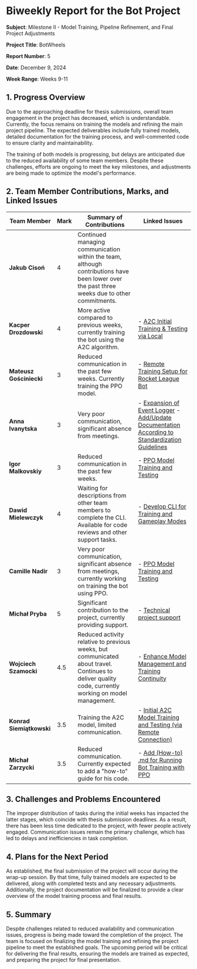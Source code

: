 # Biweekly Report for the Bot Project

**Subject**: Milestone II - Model Training, Pipeline Refinement, and Final Project Adjustments

**Project Title**: BotWheels

**Report Number**: 5

**Date**: December 9, 2024

**Week Range**: Weeks 9-11

## 1. Progress Overview

Due to the approaching deadline for thesis submissions, overall team engagement in the project has decreased, which is understandable. Currently, the focus remains on training the models and refining the main project pipeline. The expected deliverables include fully trained models, detailed documentation for the training process, and well-commented code to ensure clarity and maintainability.

The training of both models is progressing, but delays are anticipated due to the reduced availability of some team members. Despite these challenges, efforts are ongoing to meet the key milestones, and adjustments are being made to optimize the model's performance.

## 2. Team Member Contributions, Marks, and Linked Issues

| **Team Member**          | **Mark** | **Summary of Contributions**                                                                                                                          | **Linked Issues**                                                                                                                                                                                                    |
|--------------------------|----------|-------------------------------------------------------------------------------------------------------------------------------------------------------|----------------------------------------------------------------------------------------------------------------------------------------------------------------------------------------------------------------------|
| **Jakub Cisoń**          | 4        | Continued managing communication within the team, although contributions have been lower over the past three weeks due to other commitments.          |                                                                                                                                                                                                                      |
| **Kacper Drozdowski**    | 4        | More active compared to previous weeks, currently training the bot using the A2C algorithm.                                                           | - [A2C Initial Training & Testing via Local](https://github.com/bot-wheels/bot-wheels-core/issues/95)                                                                                                                |
| **Mateusz Gościniecki**  | 3        | Reduced communication in the past few weeks. Currently training the PPO model.                                                                      | - [Remote Training Setup for Rocket League Bot](https://github.com/bot-wheels/docs/issues/55)                                                                                                                        |
| **Anna Ivanytska**       | 3        | Very poor communication, significant absence from meetings.                                                                                           | - [Expansion of Event Logger](https://github.com/bot-wheels/bot-wheels-core/issues/74) - [Add/Update Documentation According to Standardization Guidelines](https://github.com/bot-wheels/bot-wheels-core/issues/100) |
| **Igor Malkovskiy**      | 3        | Reduced communication in the past few weeks.                                                                                                          | - [PPO Model Training and Testing](https://github.com/bot-wheels/bot-wheels-core/issues/90)                                                                                                                          |
| **Dawid Mielewczyk**     | 4        | Waiting for descriptions from other team members to complete the CLI. Available for code reviews and other support tasks.                             | - [Develop CLI for Training and Gameplay Modes](https://github.com/bot-wheels/bot-wheels-core/issues/73)                                                                                                             |
| **Camille Nadir**        | 3        | Very poor communication, significant absence from meetings, currently working on training the bot using PPO.                                          | - [PPO Model Training and Testing](https://github.com/bot-wheels/bot-wheels-core/issues/90)                                                                                                                          |
| **Michał Pryba**         | 5        | Significant contribution to the project, currently providing support.                                                                                 | - [Technical project support](https://github.com/bot-wheels/bot-wheels-core/issues/94)                                                                                                                               |
| **Wojciech Szamocki**    | 4.5      | Reduced activity relative to previous weeks, but communicated about travel. Continues to deliver quality code, currently working on model management. | - [Enhance Model Management and Training Continuity](https://github.com/bot-wheels/bot-wheels-core/issues/92)                                                                                                        |
| **Konrad Siemiątkowski** | 3.5      | Training the A2C model, limited communication.                                                                                                       | - [Initial A2C Model Training and Testing (via Remote Connection)](https://github.com/bot-wheels/bot-wheels-core/issues/91)                                                                                          |
| **Michał Zarzycki**      | 3.5      | Reduced communication. Currently expected to add a "how-to" guide for his code.                                                                       | - [Add (How-to) .md for Running Bot Training with PPO](https://github.com/bot-wheels/docs/issues/58)                                                             |

## 3. Challenges and Problems Encountered

The improper distribution of tasks during the initial weeks has impacted the latter stages, which coincide with thesis submission deadlines. As a result, there has been less time dedicated to the project, with fewer people actively engaged. Communication issues remain the primary challenge, which has led to delays and inefficiencies in task completion.

## 4. Plans for the Next Period

As established, the final submission of the project will occur during the wrap-up session. By that time, fully trained models are expected to be delivered, along with completed tests and any necessary adjustments. Additionally, the project documentation will be finalized to provide a clear overview of the model training process and final results.

## 5. Summary

Despite challenges related to reduced availability and communication issues, progress is being made toward the completion of the project. The team is focused on finalizing the model training and refining the project pipeline to meet the established goals. The upcoming period will be critical for delivering the final results, ensuring the models are trained as expected, and preparing the project for final presentation.
